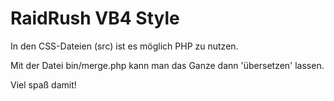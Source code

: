 # RaidRush VB4 Style

In den CSS-Dateien (src) ist es möglich PHP zu nutzen.

Mit der Datei bin/merge.php kann man das Ganze dann 'übersetzen' lassen.


Viel spaß damit!

